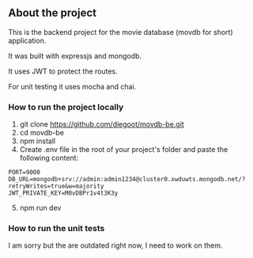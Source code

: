 ## About the project

This is the backend project for the movie database (movdb for short) application.

It was built with expressjs and mongodb.

It uses JWT to protect the routes.

For unit testing it uses mocha and chai.

### How to run the project locally

1. git clone https://github.com/diegoot/movdb-be.git
2. cd movdb-be
3. npm install
4. Create .env file in the root of your project's folder and paste the following content:

```
PORT=9000
DB_URL=mongodb+srv://admin:admin1234@cluster0.xwduwts.mongodb.net/?retryWrites=true&w=majority
JWT_PRIVATE_KEY=M0vDBPr1v4t3K3y
```

5. npm run dev

### How to run the unit tests

I am sorry but the are outdated right now, I need to work on them.
